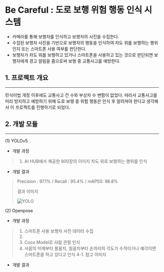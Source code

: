 # Be Careful : 도로 보행 위험 행동 인식 시스템

- 카메라를 통해 보행자를 인식하고 보행자의 사진을 수집한다.
- 수집된 보행자 사진을 기반으로 보행자의 행동을 인식하여 차도 위를 보행하는 행위인지 또는 스마트폰 사용 여부를 판단한다.
- 보행자가 차도 위를 보행하고 있거나 스마트폰을 사용하고 있는 것으로 판단되면 보행자에게 경고 알림을 줌으로써 보행 중 교통사고를 예방한다.

## 1. 프로젝트 개요
---
민식이법 개정 이후에도 교통사고 건 수와 부상자 수 변함이 없었다. 따라서 교통사고를 미리 방지하고 예방하기 위해 도로 보랭 중 위험 행동은 인식 후 알려져야 한다고 생각해서 이 프로젝트를 진행하기로 되었다.


## 2. 개발 모듈
---
(1) YOLOv5
  - 개발 과정
 > 1.  AI HUB에서 제공한 900장의 이미지
 > 차도 위로 보행하는 행위를 인식
 
  - 개발 결과
  > Precision : 97.1% / Recall : 95.4% / mAP50: 98.8%
  >
  > 결과 이미지
  > 
  > <img src="https://github.com/qor6/SoftWare/assets/88486391/641d8b8c-66f5-4d02-9ae4-0ddf6c4ac47a" alt="YOLO"></img>

 
(2) Openpose
  - 개발 과정
  > 1. 스마트폰 사용 보행자 사진 데이터 수집
  > 2. 
  > 3. Coco Model로 사람 관절 인식
  > 4. 사람의 어깨부터 팔꿈치, 칠꿈치부터 손까지의 각도가 수직이거나 예각이면 스마트폰을 하고 있다고 인식
  > 4-1. 참고 이미지

  - 개발 결과




